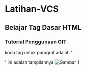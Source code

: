 # Latihan-VCS
## Belajar Tag Dasar HTML

### Tutorial Penggunaan GIT
koda tag untuk paragraf adalah '<p>'
ini adalah tampilannya
![Gambar 1](ss1.png)
